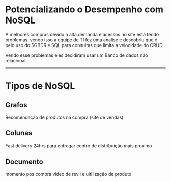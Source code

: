 
# Potencializando o Desempenho com NoSQL

A melhores compras devido a alta demanda e acessos no site está tendo problemas, vendo isso a equipe de TI fez uma analise e descobriu que é pelo uso do SGBDR e SQL para consultas que limita a velocidade do CRUD

Vendo esse problemas eles decidiram usar um Banco de dados não relacional

---

# Tipos de NoSQL
## Grafos
Recomendação de produtos na compra (site de vendas)

## Colunas
Fast delivery 24hrs para entregar
centro de distribuição mais proximo

## Documento
momento pos compra
video de revil e ultilização de produto